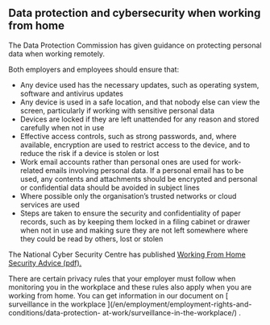 ##  Data protection and cybersecurity when working from home

The Data Protection Commission has given guidance on protecting personal data
when working remotely.

Both employers and employees should ensure that:

  * Any device used has the necessary updates, such as operating system, software and antivirus updates 
  * Any device is used in a safe location, and that nobody else can view the screen, particularly if working with sensitive personal data 
  * Devices are locked if they are left unattended for any reason and stored carefully when not in use 
  * Effective access controls, such as strong passwords, and, where available, encryption are used to restrict access to the device, and to reduce the risk if a device is stolen or lost 
  * Work email accounts rather than personal ones are used for work-related emails involving personal data. If a personal email has to be used, any contents and attachments should be encrypted and personal or confidential data should be avoided in subject lines 
  * Where possible only the organisation’s trusted networks or cloud services are used 
  * Steps are taken to ensure the security and confidentiality of paper records, such as by keeping them locked in a filing cabinet or drawer when not in use and making sure they are not left somewhere where they could be read by others, lost or stolen 

The National Cyber Security Centre has published [ Working From Home Security
Advice (pdf). ](https://www.ncsc.gov.ie/pdfs/WFH-Advisory.pdf)

There are certain privacy rules that your employer must follow when monitoring
you in the workplace and these rules also apply when you are working from
home. You can get information in our document on [ surveillance in the
workplace ](/en/employment/employment-rights-and-conditions/data-protection-
at-work/surveillance-in-the-workplace/) .
